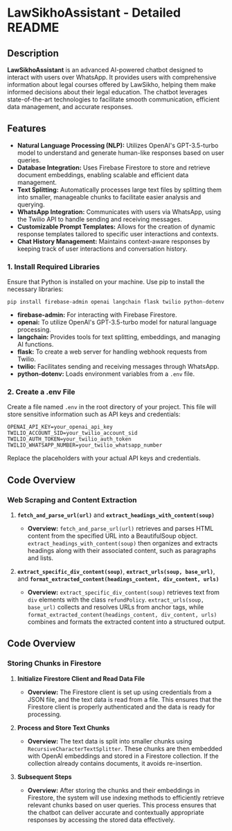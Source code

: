# LawSikhoAssistant - Detailed README

## Description

**LawSikhoAssistant** is an advanced AI-powered chatbot designed to interact with users over WhatsApp. It provides users with comprehensive information about legal courses offered by LawSikho, helping them make informed decisions about their legal education. The chatbot leverages state-of-the-art technologies to facilitate smooth communication, efficient data management, and accurate responses.

## Features

- **Natural Language Processing (NLP):** Utilizes OpenAI's GPT-3.5-turbo model to understand and generate human-like responses based on user queries.
- **Database Integration:** Uses Firebase Firestore to store and retrieve document embeddings, enabling scalable and efficient data management.
- **Text Splitting:** Automatically processes large text files by splitting them into smaller, manageable chunks to facilitate easier analysis and querying.
- **WhatsApp Integration:** Communicates with users via WhatsApp, using the Twilio API to handle sending and receiving messages.
- **Customizable Prompt Templates:** Allows for the creation of dynamic response templates tailored to specific user interactions and contexts.
- **Chat History Management:** Maintains context-aware responses by keeping track of user interactions and conversation history.

### 1. Install Required Libraries

Ensure that Python is installed on your machine. Use pip to install the necessary libraries:

    pip install firebase-admin openai langchain flask twilio python-dotenv

- **firebase-admin:** For interacting with Firebase Firestore.
- **openai:** To utilize OpenAI's GPT-3.5-turbo model for natural language processing.
- **langchain:** Provides tools for text splitting, embeddings, and managing AI functions.
- **flask:** To create a web server for handling webhook requests from Twilio.
- **twilio:** Facilitates sending and receiving messages through WhatsApp.
- **python-dotenv:** Loads environment variables from a `.env` file.

### 2. Create a .env File

Create a file named `.env` in the root directory of your project. This file will store sensitive information such as API keys and credentials:

    OPENAI_API_KEY=your_openai_api_key
    TWILIO_ACCOUNT_SID=your_twilio_account_sid
    TWILIO_AUTH_TOKEN=your_twilio_auth_token
    TWILIO_WHATSAPP_NUMBER=your_twilio_whatsapp_number

Replace the placeholders with your actual API keys and credentials.

## Code Overview

### Web Scraping and Content Extraction

1. **`fetch_and_parse_url(url)`** and **`extract_headings_with_content(soup)`**
   - **Overview:** `fetch_and_parse_url(url)` retrieves and parses HTML content from the specified URL into a BeautifulSoup object. `extract_headings_with_content(soup)` then organizes and extracts headings along with their associated content, such as paragraphs and lists.

2. **`extract_specific_div_content(soup)`**, **`extract_urls(soup, base_url)`**, and **`format_extracted_content(headings_content, div_content, urls)`**
   - **Overview:** `extract_specific_div_content(soup)` retrieves text from `div` elements with the class `refundPolicy`. `extract_urls(soup, base_url)` collects and resolves URLs from anchor tags, while `format_extracted_content(headings_content, div_content, urls)` combines and formats the extracted content into a structured output.
  
## Code Overview

### Storing Chunks in Firestore

1. **Initialize Firestore Client and Read Data File**
   - **Overview:** The Firestore client is set up using credentials from a JSON file, and the text data is read from a file. This ensures that the Firestore client is properly authenticated and the data is ready for processing.

2. **Process and Store Text Chunks**
   - **Overview:** The text data is split into smaller chunks using `RecursiveCharacterTextSplitter`. These chunks are then embedded with OpenAI embeddings and stored in a Firestore collection. If the collection already contains documents, it avoids re-insertion.

3. **Subsequent Steps**
   - **Overview:** After storing the chunks and their embeddings in Firestore, the system will use indexing methods to efficiently retrieve relevant chunks based on user queries. This process ensures that the chatbot can deliver accurate and contextually appropriate responses by accessing the stored data effectively.


